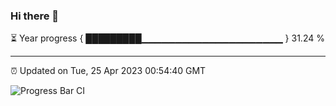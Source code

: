 ### Hi there 👋

⏳ Year progress { █████████▁▁▁▁▁▁▁▁▁▁▁▁▁▁▁▁▁▁▁▁▁ } 31.24 %

---

⏰ Updated on Tue, 25 Apr 2023 00:54:40 GMT

![Progress Bar CI](https://github.com/liununu/liununu/workflows/Progress%20Bar%20CI/badge.svg)
